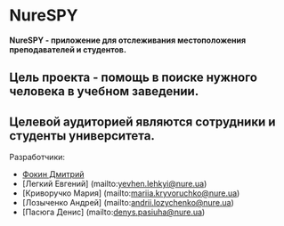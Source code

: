# NureSPY
**NureSPY - приложение для отслеживания местоположения преподавателей и студентов.**
## Цель проекта - помощь в поиске нужного человека в учебном заведении.
## Целевой аудиторией являются сотрудники и студенты университета.

Разработчики:
 * [Фокин Дмитрий](mailto:dmytro.fokin@nure.ua)
 * [Легкий Евгений] (mailto:yevhen.lehkyi@nure.ua)
 * [Криворучко Мария] (mailto:mariia.kryvoruchko@nure.ua)
 * [Лозыченко Андрей] (mailto:andrii.lozychenko@nure.ua)
 * [Пасюга Денис] (mailto:denys.pasiuha@nure.ua)
 
